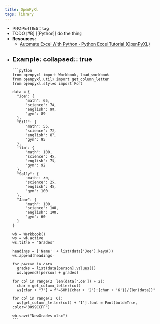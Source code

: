 ```yaml
---
title: OpenPyXl
tags: library
---
```


-
  PROPERTIES:: tag
- TODO [#B] [[Python]] do the thing
- **Resources:**
	- [Automate Excel With Python - Python Excel Tutorial (OpenPyXL)](https://youtu.be/7YS6YDQKFh0)
- **Example:**
  collapsed:: true
	-
	  ```python
	  from openpyxl import Workbook, load_workbook
	  from openpyxl.utils import get_column_letter
	  from openpyxl.styles import Font
	  
	  data = {
	  	"Joe": {
	  		"math": 65,
	  		"science": 78,
	  		"english": 98,
	  		"gym": 89
	  	},
	  	"Bill": {
	  		"math": 55,
	  		"science": 72,
	  		"english": 87,
	  		"gym": 95
	  	},
	  	"Tim": {
	  		"math": 100,
	  		"science": 45,
	  		"english": 75,
	  		"gym": 92
	  	},
	  	"Sally": {
	  		"math": 30,
	  		"science": 25,
	  		"english": 45,
	  		"gym": 100
	  	},
	  	"Jane": {
	  		"math": 100,
	  		"science": 100,
	  		"english": 100,
	  		"gym": 60
	  	}
	  }
	  
	  wb = Workbook()
	  ws = wb.active
	  ws.title = "Grades"
	  
	  headings = ['Name'] + list(data['Joe'].keys())
	  ws.append(headings)
	  
	  for person in data:
	  	grades = list(data[person].values())
	  	ws.append([person] + grades)
	  
	  for col in range(2, len(data['Joe']) + 2):
	  	char = get_column_letter(col)
	  	ws[char + "7"] = f"=SUM({char + '2'}:{char + '6'})/{len(data)}"
	  
	  for col in range(1, 6):
	  	ws[get_column_letter(col) + '1'].font = Font(bold=True, color="0099CCFF")
	  
	  wb.save("NewGrades.xlsx")
	  ```